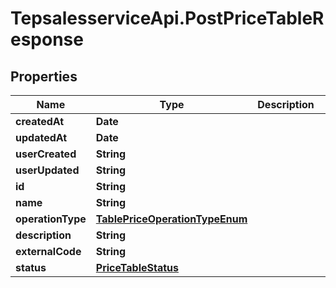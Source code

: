 # TepsalesserviceApi.PostPriceTableResponse

## Properties
Name | Type | Description | Notes
------------ | ------------- | ------------- | -------------
**createdAt** | **Date** |  | [optional] 
**updatedAt** | **Date** |  | [optional] 
**userCreated** | **String** |  | [optional] 
**userUpdated** | **String** |  | [optional] 
**id** | **String** |  | [optional] 
**name** | **String** |  | [optional] 
**operationType** | [**TablePriceOperationTypeEnum**](TablePriceOperationTypeEnum.md) |  | [optional] 
**description** | **String** |  | [optional] 
**externalCode** | **String** |  | [optional] 
**status** | [**PriceTableStatus**](PriceTableStatus.md) |  | [optional] 

